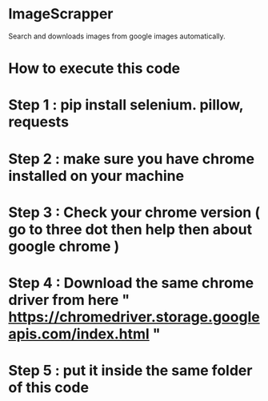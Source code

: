 # ImageScrapper
Search and downloads images from google images automatically.

# How to execute this code
# Step 1 : pip install selenium. pillow, requests
# Step 2 : make sure you have chrome installed on your machine
# Step 3 : Check your chrome version ( go to three dot then help then about google chrome )
# Step 4 : Download the same chrome driver from here  " https://chromedriver.storage.googleapis.com/index.html "
# Step 5 : put it inside the same folder of this code

